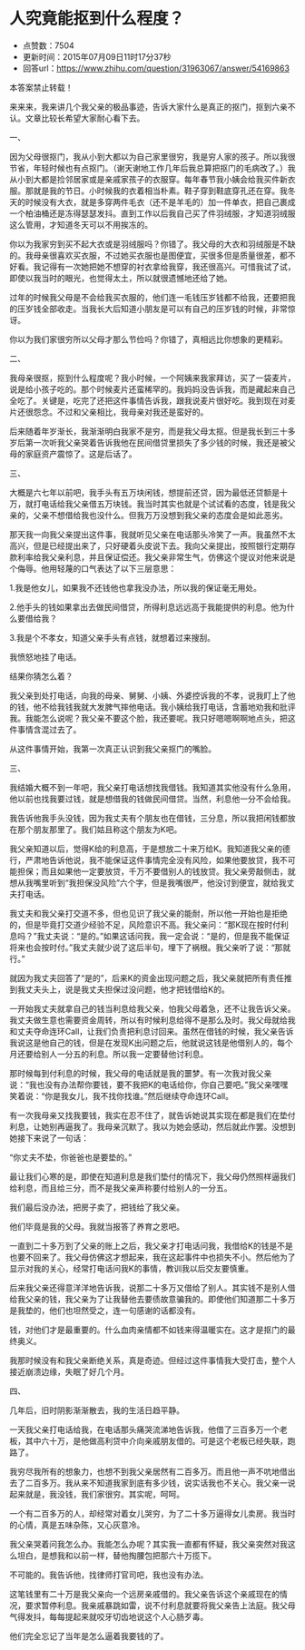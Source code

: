 # 人究竟能抠到什么程度？
- 点赞数：7504
- 更新时间：2015年07月09日11时17分37秒
- 回答url：https://www.zhihu.com/question/31963067/answer/54169863
<body>
 <p data-pid="fmcOLddL">本答案禁止转载！</p>
 <p data-pid="SOMZ9UYZ">来来来，我来讲几个我父亲的极品事迹，告诉大家什么是真正的抠门，抠到六亲不认。文章比较长希望大家耐心看下去。</p>
 <p data-pid="mLicnL_U">一、</p>
 <p data-pid="DXBAE5eT">因为父母很抠门，我从小到大都以为自己家里很穷，我是穷人家的孩子。所以我很节省，年轻时候也有点抠门。（谢天谢地工作几年后我总算把抠门的毛病改了。）我从小到大都是捡邻居家或是亲戚家孩子的衣服穿。每年春节我小姨会给我买件新衣服。那就是我的节日。小时候我的衣着相当朴素。鞋子穿到鞋底穿孔还在穿。我冬天的时候没有大衣，就是多穿两件毛衣（还不是羊毛的）加一件单衣，把自己裹成一个柏油桶还是冻得瑟瑟发抖。直到工作以后我自己买了件羽绒服，才知道羽绒服这么管用，才知道冬天可以不用挨冻的。</p>
 <p data-pid="95xuvCSn">你以为我家穷到买不起大衣或是羽绒服吗？你错了。我父母的大衣和羽绒服是不缺的。我母亲很喜欢买衣服，不过她买衣服也是图便宜，买很多但是质量很差，都不好看。我记得有一次她把她不想穿的衬衣拿给我穿，我还很高兴。可惜我试了试，即使以我当时的眼光，也觉得太土，所以就很遗憾地还给了她。</p>
 <p data-pid="nz3E_dhe">过年的时候我父母是不会给我买衣服的，他们连一毛钱压岁钱都不给我，还要把我的压岁钱全部收走。当我长大后知道小朋友是可以有自己的压岁钱的时候，非常惊讶。</p>
 <p data-pid="GvQkwv3R">你以为我们家很穷所以父母才那么节俭吗？你错了，真相远比你想象的更精彩。</p>
 <p data-pid="uWf3n5iW">二、</p>
 <p data-pid="-3R6N6fZ">我母亲很抠，抠到什么程度呢？我小时候，一个阿姨来我家拜访，买了一袋麦片，说是给小孩子吃的。那个时候麦片还蛮稀罕的。我妈妈没告诉我，而是藏起来自己全吃了。关键是，吃完了还把这件事情告诉我，跟我说麦片很好吃。我到现在对麦片还很怨念。不过和父亲相比，我母亲对我还是蛮好的。</p>
 <p data-pid="IGMyISHr">后来随着年岁渐长，我渐渐明白我家不是穷，而是我父母太抠。但是我长到三十多岁后第一次听我父亲哭着告诉我他在民间借贷里损失了多少钱的时候，我还是被父母的家庭资产震惊了。这是后话了。</p>
 <p data-pid="ZADAKgmU">三、</p>
 <p data-pid="Di3n2il7">大概是六七年以前吧，我手头有五万块闲钱，想提前还贷，因为最低还贷额是十万，就打电话给我父亲借五万块钱。我当时其实也就是个试试看的态度，钱是我父亲的，父亲不想借给我也没什么。但我万万没想到我父亲的态度会是如此恶劣。</p>
 <p data-pid="TQHDIO9S">那天我一向我父亲提出这件事，我就听见父亲在电话那头冷笑了一声。我虽然不太高兴，但是已经提出来了，只好硬着头皮说下去。我向父亲提出，按照银行定期存款利率给我父亲利息，并且保证偿还。我父亲非常生气，仿佛这个提议对他来说是个侮辱。他用轻蔑的口气表达了以下三层意思：</p>
 <p data-pid="lg_Ow09j">1.我是他女儿，如果我不还钱他也拿我没办法，所以我的保证毫无用处。</p>
 <p data-pid="908HBWf8">2.他手头的钱如果拿出去做民间借贷，所得利息远远高于我能提供的利息。他为什么要借给我？</p>
 <p data-pid="DIT_sXwt">3.我是个不孝女，知道父亲手头有点钱，就想着过来搜刮。</p>
 <p data-pid="O-3DhkyS">我愤怒地挂了电话。</p>
 <p data-pid="fmSV_f-9">结果你猜怎么着？</p>
 <p data-pid="_1y1VVXX">我父亲到处打电话，向我的母亲、舅舅、小姨、外婆控诉我的不孝，说我盯上了他的钱，他不给我钱我就大发脾气摔他电话。我小姨给我打电话，含蓄地劝我和批评我。我能怎么说呢？我父亲不要这个脸，我还要呢。我只好嗯嗯啊啊地点头，把这件事情含混过去了。</p>
 <p data-pid="srwItreT">从这件事情开始，我第一次真正认识到我父亲抠门的嘴脸。</p>
 <p data-pid="OsPTHcLH">三、</p>
 <p data-pid="PXplQjhc">我结婚大概不到一年吧，我父亲打电话想找我借钱。我知道其实他没有什么急用，他以前也找我要过钱，就是想借我的钱做民间借贷。当然，利息他一分不会给我。</p>
 <p data-pid="ZcVFVn-0">我告诉他我手头没钱，因为我丈夫有个朋友也在借钱，三分息，所以我把闲钱都放在那个朋友那里了。我们姑且称这个朋友为K吧。</p>
 <p data-pid="K0bhzbWj">我父亲知道以后，觉得K给的利息高，于是想放二十来万给K。我知道我父亲的德行，严肃地告诉他说，我不能保证这件事情完全没有风险，如果他要放贷，我不可能担保；而且如果他一定要放贷，千万不要借别人的钱放贷。我父亲旁敲侧击，就想从我嘴里听到“我担保没风险”六个字，但是我嘴很严，他没讨到便宜，就给我丈夫打电话。</p>
 <p data-pid="TlutG7Dz">我丈夫和我父亲打交道不多，但也见识了我父亲的能耐，所以他一开始也是拒绝的，但是毕竟打交道少经验不足，风险意识不高。我父亲问：“那K现在按时付利息吗？”我丈夫说：“是的。”如果这话问我，我一定会说：“是的，但是我不能保证将来也会按时付。”我丈夫就少说了这后半句，埋下了祸根。我父亲听了说：“那就行。”</p>
 <p data-pid="cm4TgnEG">就因为我丈夫回答了“是的”，后来K的资金出现问题之后，我父亲就把所有责任推到我丈夫头上，说是我丈夫担保过没问题，他才把钱借给K的。</p>
 <p data-pid="l7w4vEWL">一开始我丈夫就拿自己的钱当利息给我父亲，怕我父母着急，还不让我告诉父亲。我丈夫做生意也需要资金周转，所以有时候利息给得不是那么及时。我父母就给我和丈夫夺命连环Call，让我们负责把利息讨回来。虽然在借钱的时候，我父亲告诉我说这是他自己的钱，但是在发现K出问题之后，他就说这钱是他借别人的，每个月还要给别人一分五的利息。所以我一定要替他讨利息。</p>
 <p data-pid="RgxhtNuQ">那时候每到付利息的时候，我父母的电话就是我的噩梦。有一次我对我父亲说：“我也没有办法帮你要钱，要不我把K的电话给你，你自己要吧。”我父亲嘿嘿笑着说：“你是我女儿，我不找你找谁。”然后继续夺命连环Call。</p>
 <p data-pid="roomMXRz">有一次我母亲又找我要钱，我实在忍不住了，就告诉她说其实现在都是我们在垫付利息，让她别再逼我了。我母亲沉默了。我以为她会感动，然后就此作罢。没想到她接下来说了一句话：</p>
 <p data-pid="yeT6Vutt">“你丈夫不垫，你爸爸也是要垫的。”</p>
 <p data-pid="w7eNINJq">最让我们心寒的是，即使在知道利息是我们垫付的情况下，我父母仍然照样逼我们给利息，而且给三分，而不是我父亲声称要付给别人的一分五。</p>
 <p data-pid="PimVTS5R">我们最后没办法，把房子卖了，把钱给了我父亲。</p>
 <p data-pid="gczY3HlK">他们毕竟是我的父母。我就当报答了养育之恩吧。</p>
 <p data-pid="iloTruJG">一直到二十多万到了父亲的账上之后，我父亲才打电话问我，我借给K的钱是不是也要不回来了。我父母仿佛这才想起来，我在这起事件中也损失不小。然后他为了显示对我的关心，经常打电话问我K的事情，教训我以后交友要慎重。</p>
 <p data-pid="gKLilrqH">后来我父亲还得意洋洋地告诉我，说那二十多万又借给了别人。其实钱不是别人借给我父亲的钱，我父亲为了让我替他去要债故意骗我的。即使他们知道那二十多万是我垫的，他们也坦然受之，连一句感谢的话都没有。</p>
 <p data-pid="PzNU70b3">钱，对他们才是最重要的。什么血肉亲情都不如钱来得温暖实在。这才是抠门的最终奥义。</p>
 <p data-pid="KVV_Gli8">我那时候没有和我父亲断绝关系，真是奇迹。但经过这件事情我大受打击，整个人接近崩溃边缘，失眠了好几个月。</p>
 <p data-pid="sV7orY_3">四、</p>
 <p data-pid="qrfNbEF5">几年后，旧时阴影渐渐散去，我的生活日趋平静。</p>
 <p data-pid="KJ-J_j6r">一天我父亲打电话给我，在电话那头痛哭流涕地告诉我，他借了三百多万一个老板，其中六十万，是他做高利贷中介向亲戚朋友借的。可是这个老板已经失联，跑路了。</p>
 <p data-pid="xXVUpiSj">我穷尽我所有的想象力，也想不到我父亲居然有二百多万。而且他一声不吭地借出去了二百多万。我从来不知道我家到底有多少钱，说实话我也不关心。我父亲一说起来就是，我没钱，我们家很穷。其实呢，呵呵。</p>
 <p data-pid="PGDC0Edr">一个有二百多万的人，却经常对着女儿哭穷，为了二十多万逼得女儿卖房。我当时的心情，真是五味杂陈，又心灰意冷。</p>
 <p data-pid="ETuMfbFA">我父亲哭着问我怎么办。我能怎么办呢？其实我一直都有怀疑，我父亲突然对我这么坦白，是想我和以前一样，替他掏腰包把那六十万揽下。</p>
 <p data-pid="SJcAdk6V">不可能的。我告诉他，找律师打官司吧，我也没有办法。</p>
 <p data-pid="84HR4ouR">这笔钱里有二十万是我父亲向一个远房亲戚借的。我父亲告诉这个亲戚现在的情况，要求暂停利息。我亲戚暴跳如雷，说不付利息就要将我父亲告上法庭。我父母气得发抖，每每提起来就咬牙切齿地说这个人心肠歹毒。</p>
 <p data-pid="W_Z1tIoj">他们完全忘记了当年是怎么逼着我要钱的了。</p>
</body>